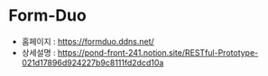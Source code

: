 # Form-Duo

- 홈페이지 : https://formduo.ddns.net/
- 상세설명 : https://pond-front-241.notion.site/RESTful-Prototype-021d17896d924227b9c8111fd2dcd10a

